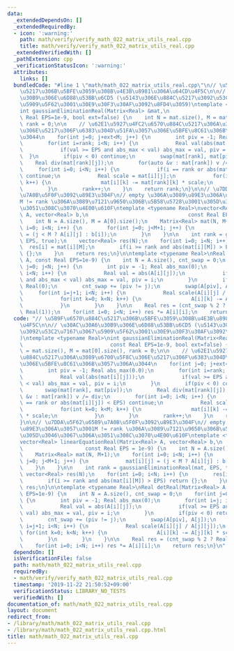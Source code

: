 ```yaml
---
data:
  _extendedDependsOn: []
  _extendedRequiredBy:
  - icon: ':warning:'
    path: math/verify/verify_math_022_matrix_utils_real.cpp
    title: math/verify/verify_math_022_matrix_utils_real.cpp
  _extendedVerifiedWith: []
  _pathExtension: cpp
  _verificationStatusIcon: ':warning:'
  attributes:
    links: []
  bundledCode: "#line 1 \"math/math_022_matrix_utils_real.cpp\"\n// \u5B9F\u6570\u884C\
    \u5217\u306B\u5BFE\u3059\u308B\u4E3B\u8981\u306A\u64CD\u4F5C\n\n// \u30AC\u30A6\
    \u30B9\u306E\u6D88\u53BB\u6CD5 (\u5143\u306E\u884C\u5217\u3092\u53C2\u7167\u3067\
    \u5909\u5F62\u3001\u30E9\u30F3\u30AF\u3092\u8FD4\u3059)\ntemplate <typename Real>\n\
    int gaussianEliminationReal(Matrix<Real> &mat,\n                            const\
    \ Real EPS=1e-9, bool ext=false) {\n    int N = mat.size(), M = mat[0].size(),\
    \ rank = 0;\n\n    // \u62E1\u5927\u4FC2\u6570\u884C\u5217\u306A\u3089\u6700\u5F8C\
    \u306E\u5217\u306F\u6383\u304D\u51FA\u3057\u306E\u5BFE\u8C61\u306B\u3057\u306A\
    \u3044\n    for(int j=0; j+ext<M; j++) {\n        int piv = -1; Real abs_max(0.0);\n\
    \        for(int i=rank; i<N; i++) {\n            Real val(abs(mat[i][j]));\n\
    \            if(val >= EPS and abs_max < val) abs_max = val, piv = i;\n      \
    \  }\n        if(piv < 0) continue;\n        swap(mat[rank], mat[piv]);\n    \
    \    Real div(mat[rank][j]);\n        for(auto &v : mat[rank]) v /= div;\n   \
    \     for(int i=0; i<N; i++) {\n            if(i == rank or abs(mat[i][j]) < EPS)\
    \ continue;\n            Real scale = mat[i][j];\n            for(int k=0; k<M;\
    \ k++) {\n                mat[i][k] -= mat[rank][k] * scale;\n            }\n\
    \        }\n        rank++;\n    }\n    return rank;\n}\n\n// \u7DDA\u5F62\u65B9\
    \u7A0B\u5F0F\u3092\u89E3\u304F\n// empty \u306A\u3089\u89E3\u306A\u3057\u3001\
    M != rank \u306A\u3089\u7121\u9650\u306B\u5B58\u5728\u3001\u305D\u3046\u3067\u306A\
    \u3051\u308C\u3070\u4E00\u610F\ntemplate <typename Real>\nvector<Real> linearEquationReal(Matrix<Real>\
    \ A, vector<Real> b,\n                                const Real EPS = 1e-9) {\n\
    \    int N = A.size(), M = A[0].size();\n    Matrix<Real> mat(N, M+1);\n    for(int\
    \ i=0; i<N; i++) {\n        for(int j=0; j<M+1; j++) {\n            mat[i][j]\
    \ = (j < M ? A[i][j] : b[i]);\n        }\n    }\n\n    int rank = gaussianEliminationReal(mat,\
    \ EPS, true);\n    vector<Real> res(N);\n    for(int i=0; i<N; i++) {\n      \
    \  res[i] = mat[i][M];\n        if(i >= rank and abs(mat[i][M]) > EPS) return\
    \ {};\n    }\n    return res;\n}\n\ntemplate <typename Real>\nReal detReal(Matrix<Real>\
    \ A, const Real EPS=1e-9) {\n    int N = A.size(), cnt_swap = 0;\n    for(int\
    \ j=0; j<N; j++) {\n        int piv = -1; Real abs_max(0);\n        for(int i=j;\
    \ i<N; i++) {\n            Real val = abs(A[i][j]);\n            if(val >= EPS\
    \ and abs_max < val) abs_max = val, piv = i;\n        }\n        if(piv < 0) return\
    \ Real(0);\n        cnt_swap += (piv != j);\n        swap(A[piv], A[j]);\n   \
    \     for(int i=j+1; i<N; i++) {\n            Real scale(A[i][j] / A[j][j]);\n\
    \            for(int k=0; k<N; k++) {\n                A[i][k] -= A[j][k] * scale;\n\
    \            }\n        }\n    }\n\n    Real res = (cnt_swap % 2 ? Real(-1) :\
    \ Real(1));\n    for(int i=0; i<N; i++) res *= A[i][i];\n    return res;\n}\n"
  code: "// \u5B9F\u6570\u884C\u5217\u306B\u5BFE\u3059\u308B\u4E3B\u8981\u306A\u64CD\
    \u4F5C\n\n// \u30AC\u30A6\u30B9\u306E\u6D88\u53BB\u6CD5 (\u5143\u306E\u884C\u5217\
    \u3092\u53C2\u7167\u3067\u5909\u5F62\u3001\u30E9\u30F3\u30AF\u3092\u8FD4\u3059\
    )\ntemplate <typename Real>\nint gaussianEliminationReal(Matrix<Real> &mat,\n\
    \                            const Real EPS=1e-9, bool ext=false) {\n    int N\
    \ = mat.size(), M = mat[0].size(), rank = 0;\n\n    // \u62E1\u5927\u4FC2\u6570\
    \u884C\u5217\u306A\u3089\u6700\u5F8C\u306E\u5217\u306F\u6383\u304D\u51FA\u3057\
    \u306E\u5BFE\u8C61\u306B\u3057\u306A\u3044\n    for(int j=0; j+ext<M; j++) {\n\
    \        int piv = -1; Real abs_max(0.0);\n        for(int i=rank; i<N; i++) {\n\
    \            Real val(abs(mat[i][j]));\n            if(val >= EPS and abs_max\
    \ < val) abs_max = val, piv = i;\n        }\n        if(piv < 0) continue;\n \
    \       swap(mat[rank], mat[piv]);\n        Real div(mat[rank][j]);\n        for(auto\
    \ &v : mat[rank]) v /= div;\n        for(int i=0; i<N; i++) {\n            if(i\
    \ == rank or abs(mat[i][j]) < EPS) continue;\n            Real scale = mat[i][j];\n\
    \            for(int k=0; k<M; k++) {\n                mat[i][k] -= mat[rank][k]\
    \ * scale;\n            }\n        }\n        rank++;\n    }\n    return rank;\n\
    }\n\n// \u7DDA\u5F62\u65B9\u7A0B\u5F0F\u3092\u89E3\u304F\n// empty \u306A\u3089\
    \u89E3\u306A\u3057\u3001M != rank \u306A\u3089\u7121\u9650\u306B\u5B58\u5728\u3001\
    \u305D\u3046\u3067\u306A\u3051\u308C\u3070\u4E00\u610F\ntemplate <typename Real>\n\
    vector<Real> linearEquationReal(Matrix<Real> A, vector<Real> b,\n            \
    \                    const Real EPS = 1e-9) {\n    int N = A.size(), M = A[0].size();\n\
    \    Matrix<Real> mat(N, M+1);\n    for(int i=0; i<N; i++) {\n        for(int\
    \ j=0; j<M+1; j++) {\n            mat[i][j] = (j < M ? A[i][j] : b[i]);\n    \
    \    }\n    }\n\n    int rank = gaussianEliminationReal(mat, EPS, true);\n   \
    \ vector<Real> res(N);\n    for(int i=0; i<N; i++) {\n        res[i] = mat[i][M];\n\
    \        if(i >= rank and abs(mat[i][M]) > EPS) return {};\n    }\n    return\
    \ res;\n}\n\ntemplate <typename Real>\nReal detReal(Matrix<Real> A, const Real\
    \ EPS=1e-9) {\n    int N = A.size(), cnt_swap = 0;\n    for(int j=0; j<N; j++)\
    \ {\n        int piv = -1; Real abs_max(0);\n        for(int i=j; i<N; i++) {\n\
    \            Real val = abs(A[i][j]);\n            if(val >= EPS and abs_max <\
    \ val) abs_max = val, piv = i;\n        }\n        if(piv < 0) return Real(0);\n\
    \        cnt_swap += (piv != j);\n        swap(A[piv], A[j]);\n        for(int\
    \ i=j+1; i<N; i++) {\n            Real scale(A[i][j] / A[j][j]);\n           \
    \ for(int k=0; k<N; k++) {\n                A[i][k] -= A[j][k] * scale;\n    \
    \        }\n        }\n    }\n\n    Real res = (cnt_swap % 2 ? Real(-1) : Real(1));\n\
    \    for(int i=0; i<N; i++) res *= A[i][i];\n    return res;\n}\n"
  dependsOn: []
  isVerificationFile: false
  path: math/math_022_matrix_utils_real.cpp
  requiredBy:
  - math/verify/verify_math_022_matrix_utils_real.cpp
  timestamp: '2019-11-22 21:50:52+09:00'
  verificationStatus: LIBRARY_NO_TESTS
  verifiedWith: []
documentation_of: math/math_022_matrix_utils_real.cpp
layout: document
redirect_from:
- /library/math/math_022_matrix_utils_real.cpp
- /library/math/math_022_matrix_utils_real.cpp.html
title: math/math_022_matrix_utils_real.cpp
---
```


